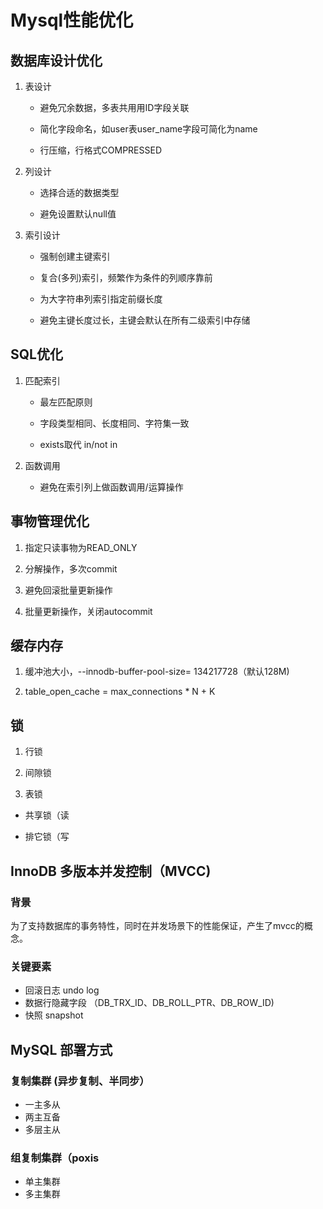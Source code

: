 Mysql性能优化
=============

数据库设计优化
--------------

1.  表设计

    -   避免冗余数据，多表共用用ID字段关联

    -   简化字段命名，如user表user_name字段可简化为name

    -   行压缩，行格式COMPRESSED

2.  列设计

    -   选择合适的数据类型

    -   避免设置默认null值

3.  索引设计

    -   强制创建主键索引

    -   复合(多列)索引，频繁作为条件的列顺序靠前

    -   为大字符串列索引指定前缀长度

    -   避免主键长度过长，主键会默认在所有二级索引中存储

SQL优化
-------

1.  匹配索引

    -   最左匹配原则

    -   字段类型相同、长度相同、字符集一致

    -   exists取代 in/not in

2.  函数调用

    -   避免在索引列上做函数调用/运算操作

事物管理优化
------------

1.  指定只读事物为READ_ONLY

2.  分解操作，多次commit

3.  避免回滚批量更新操作

4.  批量更新操作，关闭autocommit

缓存内存
--------

1.  缓冲池大小，--innodb-buffer-pool-size= 134217728（默认128M)

2.  table_open_cache = max_connections \* N + K

锁
--

1.  行锁

2.  间隙锁

3.  表锁

-   共享锁（读

-   排它锁（写


InnoDB 多版本并发控制（MVCC)
--
### 背景
为了支持数据库的事务特性，同时在并发场景下的性能保证，产生了mvcc的概念。

### 关键要素
- 回滚日志 undo log
- 数据行隐藏字段 （DB_TRX_ID、DB_ROLL_PTR、DB_ROW_ID)
- 快照 snapshot 

MySQL 部署方式
-- 

### 复制集群 (异步复制、半同步）
- 一主多从
- 两主互备
- 多层主从

### 组复制集群（poxis
- 单主集群
- 多主集群